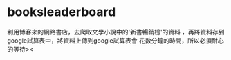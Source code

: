 # booksleaderboard
利用博客來的網路書店，去爬取文學小說中的'新書暢銷榜'的資料
，再將資料存到google試算表中，將資料上傳到google試算表會
花數分鐘的時間，所以必須耐心的等待><
